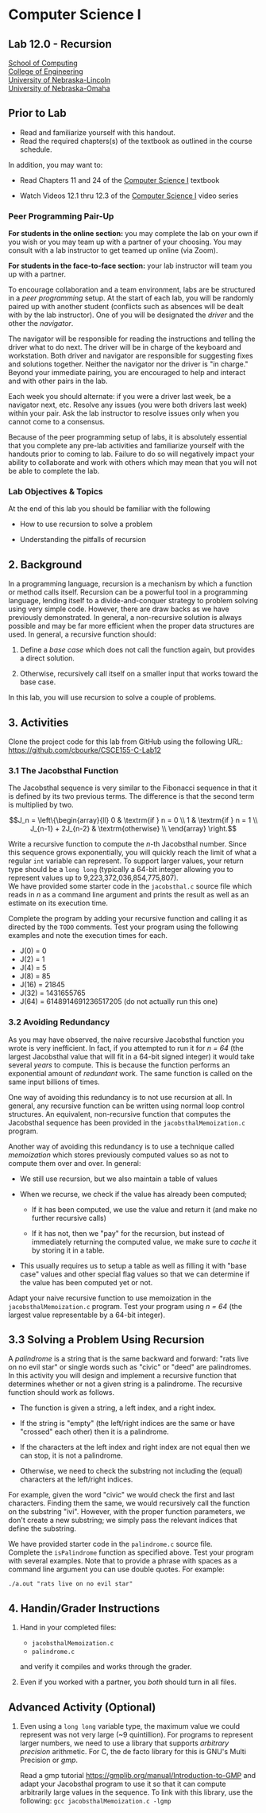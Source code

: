 # Computer Science I
## Lab 12.0 - Recursion
[School of Computing](https://computing.unl.edu)  
[College of Engineering](https://engineering.unl.edu/)  
[University of Nebraska-Lincoln](https://unl.edu)  
[University of Nebraska-Omaha](https://unomaha.edu)  

## Prior to Lab

* Read and familiarize yourself with this handout.
* Read the required chapters(s) of the textbook as
  outlined in the course schedule.

In addition, you may want to:

* Read Chapters 11 and 24 of the
  [Computer Science I](http://cse.unl.edu/~cbourke/ComputerScienceOne.pdf) textbook

* Watch Videos 12.1 thru 12.3 of the
  [Computer Science I](https://www.youtube.com/playlist?list=PL4IH6CVPpTZVkiEnCEOdGbYsFEdtKc5Bx)
  video series

### Peer Programming Pair-Up

**For students in the online section:** you may complete the lab on your
own if you wish or you may team up with a partner of your choosing.  You
may consult with a lab instructor to get teamed up online (via Zoom).

**For students in the face-to-face section:** your lab instructor will
team you up with a partner.

To encourage collaboration and a team environment, labs are be
structured in a *peer programming* setup. At the start of each lab, you
will be randomly paired up with another student (conflicts such as
absences will be dealt with by the lab instructor). One of you will be
designated the *driver* and the other the *navigator*.

The navigator will be responsible for reading the instructions and
telling the driver what to do next. The driver will be in charge of the
keyboard and workstation. Both driver and navigator are responsible for
suggesting fixes and solutions together. Neither the navigator nor the
driver is "in charge." Beyond your immediate pairing, you are encouraged
to help and interact and with other pairs in the lab.

Each week you should alternate: if you were a driver last week, be a
navigator next, etc. Resolve any issues (you were both drivers last
week) within your pair. Ask the lab instructor to resolve issues only
when you cannot come to a consensus.

Because of the peer programming setup of labs, it is absolutely
essential that you complete any pre-lab activities and familiarize
yourself with the handouts prior to coming to lab. Failure to do so will
negatively impact your ability to collaborate and work with others which
may mean that you will not be able to complete the lab.

### Lab Objectives & Topics

At the end of this lab you should be familiar with the following

-   How to use recursion to solve a problem

-   Understanding the pitfalls of recursion

## 2. Background

In a programming language, recursion is a mechanism by which a function
or method calls itself. Recursion can be a powerful tool in a
programming language, lending itself to a divide-and-conquer strategy to
problem solving using very simple code. However, there are draw backs as
we have previously demonstrated.  In general, a non-recursive solution is
always possible and may be far more efficient when the proper data
structures are used. In general, a recursive function should:

1.  Define a *base case* which does not call the function again, but
    provides a direct solution.

2.  Otherwise, recursively call itself on a smaller input that works
    toward the base case.

In this lab, you will use recursion to solve a couple of problems.

## 3. Activities

Clone the project code for this lab from GitHub using the following URL:
<https://github.com/cbourke/CSCE155-C-Lab12>


### 3.1 The Jacobsthal Function

The Jacobsthal sequence is very similar to the Fibonacci sequence in
that it is defined by its two previous terms. The difference is that the
second term is multiplied by two.

$$J_n = \left\{\begin{array}{ll}
  0 & \textrm{if } n = 0 \\
  1 & \textrm{if } n = 1 \\
  J_{n-1} + 2J_{n-2} & \textrm{otherwise} \\
\end{array}
\right.$$

Write a recursive function to compute the *n*-th Jacobsthal number.
Since this sequence grows exponentially, you will quickly reach the
limit of what a regular `int` variable can represent.  To support larger
values, your return type should be a `long long` (typically a 64-bit
integer allowing you to represent values up to 9,223,372,036,854,775,807).  
We have provided some starter code in the `jacobsthal.c` source file which
reads in *n* as a command line argument and prints the result as well
as an estimate on its execution time.

Complete the program by adding your recursive function and calling it
as directed by the `TODO` comments.  Test your program using the following
examples and note the execution times for each.

- J(0) = 0
- J(2) = 1
- J(4) = 5
- J(8) = 85
- J(16) = 21845
- J(32) = 1431655765
- J(64) = 6148914691236517205 (do not actually run this one)

### 3.2 Avoiding Redundancy

As you may have observed, the naive recursive Jacobsthal function you
wrote is very inefficient.  In fact, if you attempted to run it for
*n = 64* (the largest Jacobsthal value that will fit in a 64-bit signed
integer) it would take several *years* to compute.  This is because
the function performs an exponential amount of *redundant* work.  The
same function is called on the same input billions of times.  

One way of avoiding this redundancy is to not use recursion at all.
In general, any recursive function can be written using normal loop
control structures.  An equivalent, non-recursive function that computes
the Jacobsthal sequence has been provided in the `jacobsthalMemoization.c`
program.  

Another way of avoiding this redundancy is to use a technique called
*memoization* which stores previously computed values so as not to
compute them over and over.  In general:

  - We still use recursion, but we also maintain a table of values

  - When we recurse, we check if the value has already been computed;

    - If it has been computed, we use the value and return it
      (and make no further recursive calls)

    - If it has not, then we "pay" for the recursion, but instead of
      immediately returning the computed value, we make sure to
      *cache* it by storing it in a table.

  - This usually requires us to setup a table as well as filling it
    with "base case" values and other special flag values so that we
    can determine if the value has been computed yet or not.

Adapt your naive recursive function to use memoization in the
`jacobsthalMemoization.c` program.  Test your program using *n = 64*
(the largest value representable by a 64-bit integer).

## 3.3 Solving a Problem Using Recursion

A *palindrome* is a string that is the same backward and forward: "rats
live on no evil star" or single words such as "civic" or "deed" are
palindromes. In this activity you will design and implement a recursive
function that determines whether or not a given string is a palindrome.
The recursive function should work as follows.

-   The function is given a string, a left index, and a right index.

-   If the string is "empty" (the left/right indices are the same or
    have "crossed" each other) then it is a palindrome.

-   If the characters at the left index and right index are not equal
    then we can stop, it is not a palindrome.

-   Otherwise, we need to check the substring not including the (equal)
    characters at the left/right indices.

For example, given the word "civic" we would check the first and last
characters. Finding them the same, we would recursively call the
function on the substring "ivi".  However, with the proper function
parameters, we don't create a new substring; we simply pass the relevant
indices that define the substring.

We have provided starter code in the `palindrome.c` source file.  
Complete the `isPalindrome` function as specified above.  Test your
program with several examples.  Note that to provide a phrase with
spaces as a command line argument you can use double quotes.  For example:

`./a.out "rats live on no evil star"`

## 4. Handin/Grader Instructions

1.  Hand in your completed files:

    - `jacobsthalMemoization.c`
    - `palindrome.c`

    and verify it compiles and works through the grader.

2.  Even if you worked with a partner, you *both* should turn in all
    files.

## Advanced Activity (Optional)

1.  Even using a `long long` variable type, the maximum value we could
    represent was not very large (~9 quintillion).  For programs to
    represent larger numbers, we need to use a library that supports
    *arbitrary precision* arithmetic.  For C, the de facto library for
    this is GNU's Multi Precision or *gmp*.  

    Read a gmp tutorial <https://gmplib.org/manual/Introduction-to-GMP>
    and adapt your Jacobsthal program to use it so that it can compute
    arbitrarily large values in the sequence.  To link with this library, use
    the following: `gcc jacobsthalMemoization.c -lgmp`
